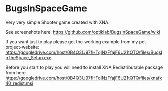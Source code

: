 BugsInSpaceGame
===============

Very very simple Shooter game created with XNA. 

See screenshots here: https://github.com/optiklab/BugsInSpaceGame/wiki

If you want just to play please get the working example from my pet-project-website:
https://googledrive.com/host/0B4Q3U97fHTqINzFfajF6U21tQTQ/files/BugsInTheSpace_Setup.exe

Before you start to play you will need to install XNA Redistributable package from here https://googledrive.com/host/0B4Q3U97fHTqINzFfajF6U21tQTQ/files/xnafx40_redist.msi
